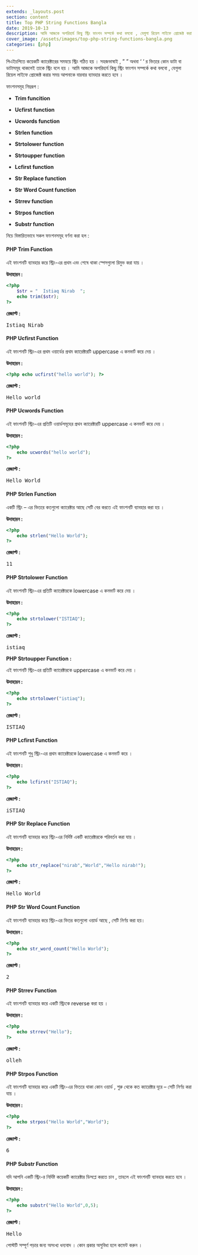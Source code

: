 ```yaml
---
extends: _layouts.post
section: content
title: Top PHP String Functions Bangla
date: 2019-10-13
description: আমি আজকে অপরিহার্য কিছু স্ট্রিং ফাংশন সম্পর্কে কথা বলবো , যেগুলা রিয়েল লাইফে প্রোজেক্ট করার সময় আপনাকে বারবার ব্যাবহার করতে হবে ।
cover_image: /assets/images/top-php-string-functions-bangla.png
categories: [php]
---
```


পিএইচপিতে কয়েকটি ক্যারেক্টারের সমন্বয়ে স্ট্রিং গঠিত হয় । সহজভাষাই , ” ” অথবা ‘ ‘ র ভিতরে কোন ডাটা বা ডাটাসমূহ থাকলেই তাকে স্ট্রিং বলে হয় । আমি আজকে অপরিহার্য কিছু স্ট্রিং ফাংশন সম্পর্কে কথা বলবো , যেগুলা রিয়েল লাইফে প্রোজেক্ট করার সময় আপনাকে বারবার ব্যাবহার করতে হবে ।

ফাংশনসমূহ নিম্নরূপ :

- **Trim funcition**

- **Ucfirst function**

- **Ucwords function**

- **Strlen function**

- **Strtolower function**

- **Strtoupper function**

- **Lcfirst function**

- **Str Replace function**

- **Str Word Count function**

- **Strrev function**

- **Strpos function**

- **Substr function**

নিচে বিস্তারিতভাবে সকল ফাংশনসমূহ বর্ণনা করা হল :

#### PHP Trim Function

এই ফাংশনটি ব্যাবহার করে স্ট্রিং-এর প্রথম এবং শেষে থাকা স্পেসগুলো রিমুভ করা যায় ।

**উদাহারন :**

```php
<?php
	$str = "  Istiaq Nirab  ";
	echo trim($str);
?>
```

**রেজাল্ট :**

<pre>Istiaq Nirab</pre>

#### PHP Ucfirst Function

এই ফাংশনটি স্ট্রিং-এর প্রথম ওয়ার্ডের প্রথম ক্যারেক্টারটি uppercase এ কনভার্ট করে দেয় ।

**উদাহারন :**

```php
<?php echo ucfirst("hello world"); ?>
```

**রেজাল্ট :**

<pre>Hello world</pre>

#### PHP Ucwords Function

এই ফাংশনটি স্ট্রিং-এর প্রতিটি ওয়ার্ডসমূহের প্রথন ক্যারেক্টারটি uppercase এ কনভার্ট করে দেয় ।

**উদাহারন :**

```php
<?php
	echo ucwords("hello world");
?>
```

**রেজাল্ট :**

<pre>Hello World</pre>

#### PHP Strlen Function

একটি স্ট্রিং – এর ভিতরে কতগুলো ক্যারেক্টার আছে সেটি বের করতে এই ফাংশনটি ব্যাবহার করা হয় ।

**উদাহারন :**

```php
<?php
	echo strlen("Hello World");
?>
```

**রেজাল্ট :**

<pre>11</pre>

#### PHP Strtolower Function

এই ফাংশনটি স্ট্রিং-এর প্রতিটি ক্যারেক্টারকে lowercase এ কনভার্ট করে দেয় ।

**উদাহারন :**

```php
<?php
	echo strtolower("ISTIAQ");
?>
```

**রেজাল্ট :**

<pre>istiaq</pre>

**PHP Strtoupper Function :**

এই ফাংশনটি স্ট্রিং-এর প্রতিটি ক্যারেক্টারকে uppercase এ কনভার্ট করে দেয় ।

**উদাহারন :**

```php
<?php
	echo strtolower("istiaq");
?>
```

**রেজাল্ট :**

<pre>ISTIAQ</pre>

#### PHP Lcfirst Function

এই ফাংশনটি শুধু স্ট্রিং-এর প্রথম ক্যারেক্টারকে lowercase এ কনভার্ট করে ।

**উদাহারন :**

```php
<?php
	echo lcfirst("ISTIAQ");
?>
```

**রেজাল্ট :**

<pre>iSTIAQ</pre>

#### PHP Str Replace Function

এই ফাংশনটি ব্যাবহার করে স্ট্রিং-এর নির্দিষ্ট একটি ক্যারেক্টারকে পরিবর্তন করা যায় ।

**উদাহারন :**
```php
<?php
	echo str_replace("nirab","World","Hello nirab!");
?>
```

**রেজাল্ট :**

<pre>Hello World</pre>

#### PHP Str Word Count Function

এই ফাংশনটি ব্যাবহার করে স্ট্রিং-এর ভিতর কতগুলো ওয়ার্ড আছে , সেটি নির্ণয় করা হয়।

**উদাহারন :**

```php
<?php
	echo str_word_count("Hello World");
?>
```

**রেজাল্ট :**

<pre>2</pre>

#### PHP Strrev Function

এই ফাংশনটি ব্যাবহার করে একটি স্ট্রিংকে reverse করা হয় ।

**উদাহারন :**

```php
<?php
	echo strrev("Hello");
?>
```

**রেজাল্ট :**

<pre>olleh</pre>

#### PHP Strpos Function

এই ফাংশনটি ব্যাবহার করে একটি স্ট্রিং-এর ভিতরে থাকা কোন ওয়ার্ড , শুরু থেকে কত ক্যারেক্টার দূরে – সেটি নির্ণয় করা যায় ।

**উদাহারন :**

```php
<?php
	echo strpos("Hello World","World");
?>
```

**রেজাল্ট :**

<pre>6</pre>

#### PHP Substr Function

যদি আপনি একটি স্ট্রিং-র নির্দিষ্ট কয়েকটি ক্যারেক্টার ডিসপ্লে করতে চান , তাহলে এই ফাংশনটি ব্যাবহার করতে হবে ।

**উদাহারন :**

```php
<?php
	echo substr("Hello World",0,5);
?>
```

**রেজাল্ট :**

<pre>Hello</pre>

পোস্টটি সম্পূর্ণ পড়ার জন্য অসংখ্য ধন্যবাদ । কোন প্রকার অসুবিধা হলে কমেন্ট করুন ।